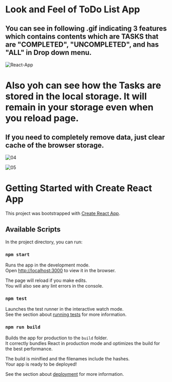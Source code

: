 # Look and Feel of ToDo List App

## You can see in following .gif indicating 3 features which contains contents which are TASKS that are "COMPLETED", "UNCOMPLETED", and has "ALL" in Drop down menu.

![React-App](https://user-images.githubusercontent.com/22409980/107100442-4915e500-680c-11eb-91d0-c7ff4045012d.gif)

# Also yoh can see how the Tasks are stored in the local storage. It will remain in your storage even when you reload page.

## If you need to completely remove data, just clear cache of the browser storage.

![04](https://user-images.githubusercontent.com/22409980/107100345-fdfbd200-680b-11eb-85d6-dc73e157b7ce.JPG)

![05](https://user-images.githubusercontent.com/22409980/107100364-07853a00-680c-11eb-9e07-6bc0d280d9f6.JPG)

# Getting Started with Create React App

This project was bootstrapped with [Create React App](https://github.com/facebook/create-react-app).

## Available Scripts

In the project directory, you can run:

### `npm start`

Runs the app in the development mode.\
Open [http://localhost:3000](http://localhost:3000) to view it in the browser.

The page will reload if you make edits.\
You will also see any lint errors in the console.

### `npm test`

Launches the test runner in the interactive watch mode.\
See the section about [running tests](https://facebook.github.io/create-react-app/docs/running-tests) for more information.

### `npm run build`

Builds the app for production to the `build` folder.\
It correctly bundles React in production mode and optimizes the build for the best performance.

The build is minified and the filenames include the hashes.\
Your app is ready to be deployed!

See the section about [deployment](https://facebook.github.io/create-react-app/docs/deployment) for more information.

